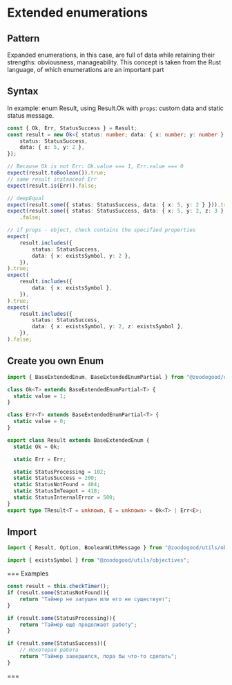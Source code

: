 # Extended enumerations
## Pattern
Expanded enumerations, in this case, are full of data while retaining their strengths: obviousness, manageability. This concept is taken from the Rust language, of which enumerations are an important part

## Syntax
In example: enum Result, using Result.Ok with `props`: custom data and static status message.
```ts
const { Ok, Err, StatusSuccess } = Result;
const result = new Ok<{ status: number; data: { x: number; y: number } }>({
	status: StatusSuccess,
	data: { x: 5, y: 2 },
});

// Because Ok is not Err: Ok.value === 1, Err.value === 0
expect(result.toBoolean()).true;
// same result instanceof Err
expect(result.is(Err)).false;

// deepEqual
expect(result.some({ status: StatusSuccess, data: { x: 5, y: 2 } })).true;
expect(result.some({ status: StatusSuccess, data: { x: 5, y: 2, z: 3 } }))
	.false;

// if props - object, check contains the specified properties
expect(
	result.includes({
        status: StatusSuccess,
        data: { x: existsSymbol, y: 2 },
	}),
).true;
expect(
	result.includes({
	    data: { x: existsSymbol },
	}),
).true;
expect(
	result.includes({
        status: StatusSuccess,
        data: { x: existsSymbol, y: 2, z: existsSymbol },
	}),
).false;
```
## Create you own Enum
```ts
import { BaseExtendedEnum, BaseExtendedEnumPartial } from "@zoodogood/utils/objectives/ExtendedEnum";

class Ok<T> extends BaseExtendedEnumPartial<T> {
  static value = 1;
}

class Err<T> extends BaseExtendedEnumPartial<T> {
  static value = 0;
}

export class Result extends BaseExtendedEnum {
  static Ok = Ok;

  static Err = Err;

  static StatusProcessing = 102;
  static StatusSuccess = 200;
  static StatusNotFound = 404;
  static StatusImTeapot = 418;
  static StatusInternalError = 500;
}
export type TResult<T = unknown, E = unknown> = Ok<T> | Err<E>;

```
## Import
```ts
import { Result, Option, BooleanWithMessage } from "@zoodogood/utils/objectives";
```
```ts
import { existsSymbol } from "@zoodogood/utils/objectives";
```
=== Examples
```ts
const result = this.checkTimer();
if (result.some(StatusNotFound)){
	return "Таймер не запущен или его не существует";
}

if (result.some(StatusProcessing)){
	return "Таймер ещё продолжает работу";
}

if (result.some(StatusSuccess)){
	// Некоторая работа
	return "Таймер завершился, пора бы что-то сделать";
}
```
===